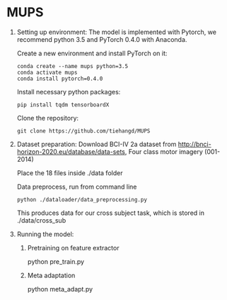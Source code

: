 # MUPS

1) Setting up environment:
   The model is implemented with Pytorch, we recommend python 3.5 and PyTorch 0.4.0 with Anaconda.
   
   Create a new environment and install PyTorch on it:
   
       conda create --name mups python=3.5
       conda activate mups
       conda install pytorch=0.4.0
   
   Install necessary python packages:
   
       pip install tqdm tensorboardX
       
   Clone the repository:
   
       git clone https://github.com/tiehangd/MUPS
       
2) Dataset preparation:
   Download BCI-IV 2a dataset from http://bnci-horizon-2020.eu/database/data-sets, Four class motor imagery (001-2014)
   
   Place the 18 files inside ./data folder
   
   Data preprocess, run from command line
   
       python ./dataloader/data_preprocessing.py
   
   This produces data for our cross subject task, which is stored in ./data/cross_sub
   
3) Running the model:
   1) Pretraining on feature extractor
   
      python pre_train.py
     
   2) Meta adaptation 
   
      python meta_adapt.py
      
      
      
   
   
   
   



